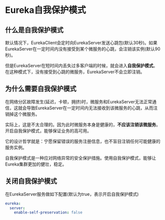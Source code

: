 # Eureka自我保护模式

## 什么是自我保护模式

默认情况下，EurekaClient会定时向EurekaServer发送心跳包(默认30秒)。如果EurekaServer在一定时间内没有接受到某个微服务的心跳，会注销该实例(默认90秒)。

但是EurekaServer在短时间内丢失过多客户端的时候，就会进入**自我保护模式**。在这种模式下，没有接受到心跳的微服务，EurekaServer不会立即注销。



## 为什么需要自我保护模式

在网络分区故障发生(延迟，卡顿，拥挤)时，微服务和EurekaServer无法正常通信，这就会导致EurekaServer在一定时间内无法接收到该微服务的心跳，从而注销掉这个微服务。

实际上，这是不太合理的。因为此时微服务本身是健康的，**不应该注销该微服务**。开启自我保护模式，能够保证业务的高可用。

它的设计哲学就是：宁愿保留错误的服务注册信息，也不盲目注销任何可能健康的服务实例。

自我保护模式是一种应对网络异常的安全保护措施。使用自我保护模式，能够让Eureka集群更加的健壮，稳定。



## 关闭自我保护模式

在EurekaServer服务做如下配置(默认为true，表示开启自我保护模式)

```yml
eureka:
  server:
    enable-self-preservation: false
```

